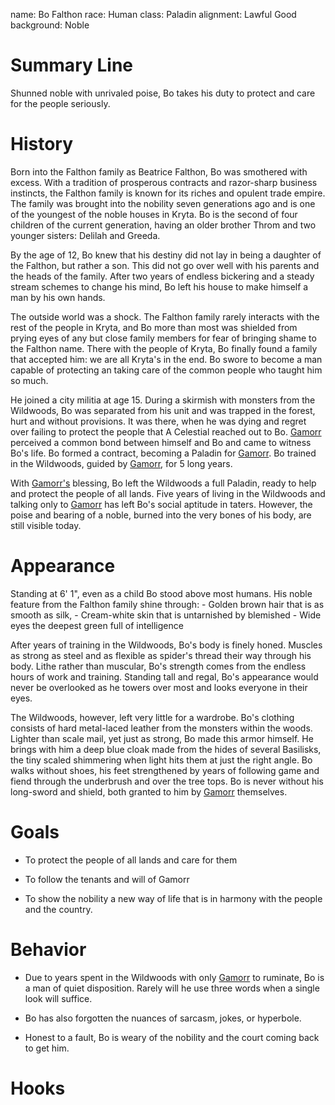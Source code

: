name: Bo Falthon
race: Human
class: Paladin
alignment: Lawful Good
background: Noble

# Summary Line

Shunned noble with unrivaled poise, Bo takes his duty to protect and care for the people seriously.

# History

Born into the Falthon family as Beatrice Falthon, Bo was smothered with excess. With a tradition of prosperous contracts and razor-sharp business instincts, the Falthon family is known for its riches and opulent trade empire. The family was brought into the nobility seven generations ago and is one of the youngest of the noble houses in Kryta. Bo is the second of four children of the current generation, having an older brother Throm and two younger sisters: Delilah and Greeda.

By the age of 12, Bo knew that his destiny did not lay in being a daughter of the Falthon, but rather a son. This did not go over well with his parents and the heads of the family. After two years of endless bickering and a steady stream schemes to change his mind, Bo left his house to make himself a man by his own hands. 

The outside world was a shock. The Falthon family rarely interacts with the rest of the people in Kryta, and Bo more than most was shielded from prying eyes of any but close family members for fear of bringing shame to the Falthon name. There with the people of Kryta, Bo finally found a family that accepted him: we are all Kryta's in the end. Bo swore to become a man capable of protecting an taking care of the common people who taught him so much.

He joined a city militia at age 15. During a skirmish with monsters from the Wildwoods, Bo was separated from his unit and was trapped in the forest, hurt and without provisions. It was there, when he was dying and regret over failing to protect the people that A Celestial reached out to Bo. [Gamorr](../setting-world/celestials.md) perceived a common bond between himself and Bo and came to witness Bo's life. Bo formed a contract, becoming a Paladin for [Gamorr](../setting-world/celestials.md). Bo trained in the Wildwoods, guided by [Gamorr](../setting-world/celestials.md), for 5 long years.

With [Gamorr's](../setting-world/celestials.md) blessing, Bo left the Wildwoods a full Paladin, ready to help and protect the people of all lands. Five years of living in the Wildwoods and talking only to [Gamorr](../setting-world/celestials.md) has left Bo's social aptitude in taters. However, the poise and bearing of a noble, burned into the very bones of his body, are still visible today.

# Appearance

Standing at 6' 1", even as a child Bo stood above most humans. His noble feature from the Falthon family shine through: 
	- Golden brown hair that is as smooth as silk,
	- Cream-white skin that is untarnished by blemished
	- Wide eyes the deepest green full of intelligence
	
After years of training in the Wildwoods, Bo's body is finely honed. Muscles as strong as steel and as flexible as spider's thread their way through his body. Lithe rather than muscular, Bo's strength comes from the endless hours of work and training. Standing tall and regal, Bo's appearance would never be overlooked as he towers over most and looks everyone in their eyes.

The Wildwoods, however, left very little for a wardrobe. Bo's clothing consists of hard metal-laced leather from the monsters within the woods. Lighter than scale mail, yet just as strong, Bo made this armor himself. He brings with him a deep blue cloak made from the hides of several Basilisks, the tiny scaled shimmering when light hits them at just the right angle. Bo walks without shoes, his feet strengthened by years of following game and fiend through the underbrush and over the tree tops. Bo is never without his long-sword and shield, both granted to him by [Gamorr](../setting-world/celestials.md) themselves.

# Goals

- To protect the people of all lands and care for them

- To follow the tenants and will of Gamorr

- To show the nobility a new way of life that is in harmony with the people and the country.

# Behavior

- Due to years spent in the Wildwoods with only [Gamorr](../setting-world/celestials.md) to ruminate, Bo is a man of quiet disposition. Rarely will he use three words when a single look will suffice. 

- Bo has also forgotten the nuances of sarcasm, jokes, or hyperbole. 

- Honest to a fault, Bo is weary of the nobility and the court coming back to get him. 

# Hooks


<!--  LocalWords:  Falthon Bo Kryta Throm Greeda Gamorr Wildwoods
 -->
